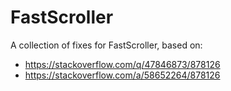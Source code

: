 # FastScroller
A collection of fixes for FastScroller, based on:
- https://stackoverflow.com/q/47846873/878126
- https://stackoverflow.com/a/58652264/878126
